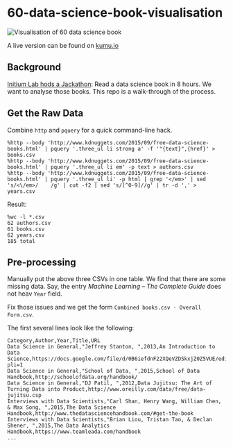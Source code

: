 # 60-data-science-book-visualisation

![Visualisation of 60 data science book](https://raw.githubusercontent.com/hupili/60-data-science-book-visualisation/master/assets/data-science-books-graph.png)

A live version can be found on [kumu.io](https://kumu.io/hupili/60-free-data-science-book#60-free-data-science-book)

## Background

[Initium Lab hods a Jackathon](http://initiumlab.com/blog/20150922-jackathon3-review/):
Read a data science book in 8 hours.
We want to analyse those books. 
This repo is a walk-through of the process.

## Get the Raw Data

Combine `http` and `pquery` for a quick command-line hack.

```
%http --body 'http://www.kdnuggets.com/2015/09/free-data-science-books.html' | pquery '.three_ul li strong a' -f '"{text}",{href}' > books.csv
%http --body 'http://www.kdnuggets.com/2015/09/free-data-science-books.html' | pquery '.three_ul li em' -p text > authors.csv
%http --body 'http://www.kdnuggets.com/2015/09/free-data-science-books.html' | pquery '.three_ul li' -p html | grep '</em>' | sed 's/<\/em>/    /g' | cut -f2 | sed 's/[^0-9]//g' | tr -d ',' > years.csv
```

Result:

```
%wc -l *.csv
62 authors.csv
61 books.csv
62 years.csv
185 total
```

## Pre-processing

Manually put the above three CSVs in one table.
We find that there are some missing data.
Say, the entry _Machine Learning – The Complete Guide_ does not heav `Year` field.

Fix those issues and we get the form
`Combined books.csv - Overall Form.csv`.

The first several lines look like the following:

```
Category,Author,Year,Title,URL
Data Science in General,"Jeffrey Stanton, ",2013,An Introduction to Data Science,https://docs.google.com/file/d/0B6iefdnF22XQeVZDSkxjZ0Z5VUE/edit?pli=1
Data Science in General,"School of Data, ",2015,School of Data Handbook,http://schoolofdata.org/handbook/
Data Science in General,"DJ Patil, ",2012,Data Jujitsu: The Art of Turning Data into Product,http://www.oreilly.com/data/free/data-jujitsu.csp
Interviews with Data Scientists,"Carl Shan, Henry Wang, William Chen, & Max Song, ",2015,The Data Science Handbook,http://www.thedatasciencehandbook.com/#get-the-book
Interviews with Data Scientists,"Brian Liou, Tristan Tao, & Declan Shener, ",2015,The Data Analytics Handbook,https://www.teamleada.com/handbook
...
```



